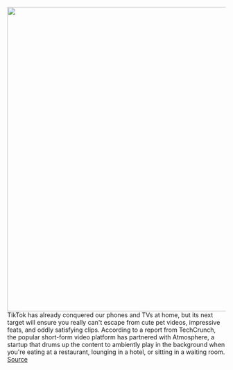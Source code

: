 <img src='https://cdn.vox-cdn.com/thumbor/bPB0tF3GARK4jPL5cAbOe-5GxOU=/0x0:2040x1360/1200x800/filters:focal(857x517:1183x843)/cdn.vox-cdn.com/uploads/chorus_image/image/70352626/acastro_190723_1777_tiktok_0003.0.0.jpg' width='700px' /><br/>
TikTok has already conquered our phones and TVs at home, but its next target will ensure you really can't escape from cute pet videos, impressive feats, and oddly satisfying clips. According to a report from TechCrunch, the popular short-form video platform has partnered with Atmosphere, a startup that drums up the content to ambiently play in the background when you're eating at a restaurant, lounging in a hotel, or sitting in a waiting room.
<a href='https://www.theverge.com/2022/1/5/22869361/tiktok-atmosphere-waiting-rooms'> Source <a/>